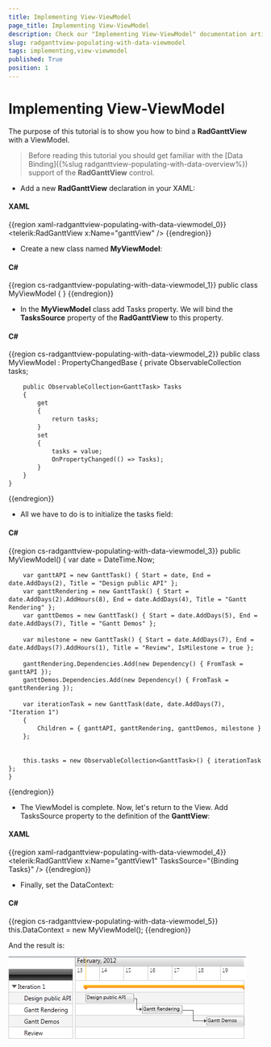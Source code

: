 ```yaml
---
title: Implementing View-ViewModel
page_title: Implementing View-ViewModel
description: Check our "Implementing View-ViewModel" documentation article for the RadGanttView WPF control.
slug: radganttview-populating-with-data-viewmodel
tags: implementing,view-viewmodel
published: True
position: 1
---
```


# Implementing View-ViewModel

The purpose of this tutorial is to show you how to bind a __RadGanttView__ with a ViewModel.

>Before reading this tutorial you should get familiar with the [Data Binding]({%slug radganttview-populating-with-data-overview%}) support of the __RadGanttView__ control. 

* Add a new __RadGanttView__ declaration in your XAML:

#### __XAML__

{{region xaml-radganttview-populating-with-data-viewmodel_0}}
	<telerik:RadGanttView x:Name="ganttView" />
{{endregion}}

* Create a new class named __MyViewModel__:

#### __C#__

{{region cs-radganttview-populating-with-data-viewmodel_1}}
	public class MyViewModel
	{
	}
{{endregion}}

* In the __MyViewModel__ class add Tasks property. We will bind the __TasksSource__ property of the __RadGanttView__ to this property. 

#### __C#__

{{region cs-radganttview-populating-with-data-viewmodel_2}}
	public class MyViewModel : PropertyChangedBase
	{
	    private ObservableCollection<GanttTask> tasks;
	
	    public ObservableCollection<GanttTask> Tasks
	    {
	        get
	        {
	            return tasks;
	        }
	        set
	        {
	            tasks = value;
	            OnPropertyChanged(() => Tasks);
	        }
	    }
	}
{{endregion}}

* All we have to do is to initialize the tasks field: 

#### __C#__

{{region cs-radganttview-populating-with-data-viewmodel_3}}
	public MyViewModel()
	{
	    var date = DateTime.Now;
	
	    var ganttAPI = new GanttTask() { Start = date, End = date.AddDays(2), Title = "Design public API" };
	    var ganttRendering = new GanttTask() { Start = date.AddDays(2).AddHours(8), End = date.AddDays(4), Title = "Gantt Rendering" };
	    var ganttDemos = new GanttTask() { Start = date.AddDays(5), End = date.AddDays(7), Title = "Gantt Demos" };
	
	    var milestone = new GanttTask() { Start = date.AddDays(7), End = date.AddDays(7).AddHours(1), Title = "Review", IsMilestone = true };
	
	    ganttRendering.Dependencies.Add(new Dependency() { FromTask = ganttAPI });
	    ganttDemos.Dependencies.Add(new Dependency() { FromTask = ganttRendering });
	
	    var iterationTask = new GanttTask(date, date.AddDays(7), "Iteration 1")
	    {
	        Children = { ganttAPI, ganttRendering, ganttDemos, milestone }
	    };
	
	
	    this.tasks = new ObservableCollection<GanttTask>() { iterationTask };
	}
{{endregion}}

* The ViewModel is complete. Now, let's return to the View. Add TasksSource property to the definition of the __GanttView__:

#### __XAML__

{{region xaml-radganttview-populating-with-data-viewmodel_4}}
	<telerik:RadGanttView x:Name="ganttView1" TasksSource="{Binding Tasks}"  />
{{endregion}}

* Finally, set the DataContext: 	

#### __C#__

{{region cs-radganttview-populating-with-data-viewmodel_5}}
	this.DataContext = new MyViewModel();
{{endregion}}

And the result is:

![ganttview viewmodel](images/ganttview_viewmodel.png)